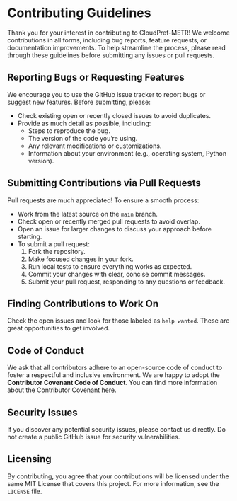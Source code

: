 # Contributing Guidelines

Thank you for your interest in contributing to CloudPref-METR! We welcome contributions in all forms, including bug reports, feature requests, or documentation improvements. To help streamline the process, please read through these guidelines before submitting any issues or pull requests.

## Reporting Bugs or Requesting Features

We encourage you to use the GitHub issue tracker to report bugs or suggest new features. Before submitting, please:
- Check existing open or recently closed issues to avoid duplicates.
- Provide as much detail as possible, including:
  - Steps to reproduce the bug.
  - The version of the code you’re using.
  - Any relevant modifications or customizations.
  - Information about your environment (e.g., operating system, Python version).

## Submitting Contributions via Pull Requests

Pull requests are much appreciated! To ensure a smooth process:
- Work from the latest source on the `main` branch.
- Check open or recently merged pull requests to avoid overlap.
- Open an issue for larger changes to discuss your approach before starting.
- To submit a pull request:
  1. Fork the repository.
  2. Make focused changes in your fork.
  3. Run local tests to ensure everything works as expected.
  4. Commit your changes with clear, concise commit messages.
  5. Submit your pull request, responding to any questions or feedback.

## Finding Contributions to Work On

Check the open issues and look for those labeled as `help wanted`. These are great opportunities to get involved.

## Code of Conduct

We ask that all contributors adhere to an open-source code of conduct to foster a respectful and inclusive environment. We are happy to adopt the **Contributor Covenant Code of Conduct**. You can find more information about the Contributor Covenant [here](https://www.contributor-covenant.org/).

## Security Issues

If you discover any potential security issues, please contact us directly. Do not create a public GitHub issue for security vulnerabilities.

## Licensing

By contributing, you agree that your contributions will be licensed under the same MIT License that covers this project. For more information, see the `LICENSE` file.
